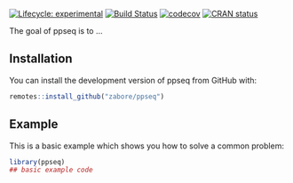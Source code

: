 
<!-- README.md is generated from README.Rmd. Please edit that file -->

<!-- badges: start -->

[![Lifecycle:
experimental](https://img.shields.io/badge/lifecycle-experimental-orange.svg)](https://www.tidyverse.org/lifecycle/#experimental)
[![Build Status](https://travis-ci.com/zabore/ppseq.svg?branch=main)](https://travis-ci.com/zabore/ppseq)
[![codecov](https://codecov.io/gh/zabore/ppseq/branch/master/graph/badge.svg)](https://codecov.io/gh/zabore/ppseq)
[![CRAN
status](https://www.r-pkg.org/badges/version/ppseq)](https://CRAN.R-project.org/package=ppseq)
<!-- badges: end -->

The goal of ppseq is to …

## Installation

You can install the development version of ppseq from GitHub with:

``` r
remotes::install_github("zabore/ppseq")
```

## Example

This is a basic example which shows you how to solve a common problem:

``` r
library(ppseq)
## basic example code
```
